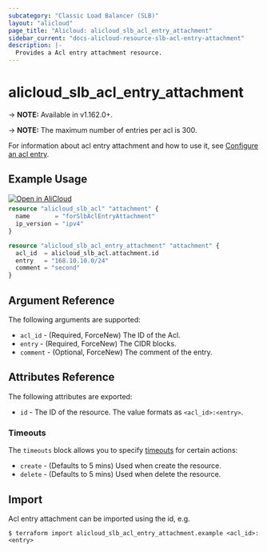 ```yaml
---
subcategory: "Classic Load Balancer (SLB)"
layout: "alicloud"
page_title: "Alicloud: alicloud_slb_acl_entry_attachment"
sidebar_current: "docs-alicloud-resource-slb-acl-entry-attachment"
description: |-
  Provides a Acl entry attachment resource.
---
```


# alicloud\_slb\_acl\_entry\_attachment

-> **NOTE:** Available in v1.162.0+.

-> **NOTE:** The maximum number of entries per acl is 300.

For information about acl entry attachment and how to use it, see [Configure an acl entry](https://www.alibabacloud.com/help/en/doc-detail/70023.html).


## Example Usage

<div style="display: block;margin-bottom: 40px;"><div class="oics-button" style="float: right;position: absolute;margin-bottom: 10px;">
  <a href="https://api.aliyun.com/api-tools/terraform?resource=alicloud_slb_acl_entry_attachment&exampleId=7c6c4728-07cc-937d-e55e-9ac7e8f9feee94398cfc&activeTab=example&spm=docs.r.slb_acl_entry_attachment.0.7c6c472807&intl_lang=EN_US" target="_blank">
    <img alt="Open in AliCloud" src="https://img.alicdn.com/imgextra/i1/O1CN01hjjqXv1uYUlY56FyX_!!6000000006049-55-tps-254-36.svg" style="max-height: 44px; max-width: 100%;">
  </a>
</div></div>

```terraform
resource "alicloud_slb_acl" "attachment" {
  name       = "forSlbAclEntryAttachment"
  ip_version = "ipv4"
}

resource "alicloud_slb_acl_entry_attachment" "attachment" {
  acl_id  = alicloud_slb_acl.attachment.id
  entry   = "168.10.10.0/24"
  comment = "second"
}
```

## Argument Reference

The following arguments are supported:

* `acl_id` - (Required, ForceNew) The ID of the Acl.
* `entry` - (Required, ForceNew) The CIDR blocks.
* `comment` - (Optional, ForceNew) The comment of the entry.

## Attributes Reference

The following attributes are exported:

* `id` - The ID of the resource. The value formats as `<acl_id>:<entry>`.


### Timeouts

The `timeouts` block allows you to specify [timeouts](https://www.terraform.io/docs/configuration-0-11/resources.html#timeouts) for certain actions:

* `create` - (Defaults to 5 mins) Used when create the resource.
* `delete` - (Defaults to 5 mins) Used when delete the resource.

## Import

Acl entry attachment can be imported using the id, e.g.

```shell
$ terraform import alicloud_slb_acl_entry_attachment.example <acl_id>:<entry>
```
